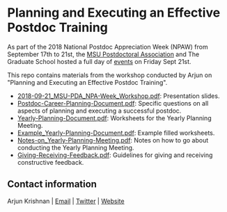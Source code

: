 # Planning and Executing an Effective Postdoc Training

As part of the 2018 National Postdoc Appreciation Week (NPAW) from September 17th to 21st, the [MSU Postdoctoral Association](https://grad.msu.edu/pda) and The Graduate School hosted a full day of [events](https://grad.msu.edu/sites/default/files/content/pda/NPAW2018schedule.jpg) on Friday Sept 21st.

This repo contains materials from the workshop conducted by Arjun on "Planning and Executing an Effective Postdoc Training".

* [2018-09-21_MSU-PDA_NPA-Week_Workshop.pdf](https://github.com/krishnanlab/talks/blob/master/2018-09-21_MSU-PDA/2018-09-21_MSU-PDA_NPA-Week_Workshop.pdf): Presentation slides.
* [Postdoc-Career-Planning-Document.pdf](https://github.com/krishnanlab/talks/blob/master/2018-09-21_MSU-PDA/Postdoc-Career-Planning-Document.pdf): Specific questions on all aspects of planning and executing a successful postdoc.
* [Yearly-Planning-Document.pdf](https://github.com/krishnanlab/talks/blob/master/2018-09-21_MSU-PDA/Yearly-Planning-Document.pdf): Worksheets for the Yearly Planning Meeting.
* [Example_Yearly-Planning-Document.pdf](https://github.com/krishnanlab/talks/blob/master/2018-09-21_MSU-PDA/Example_Yearly-Planning-Document.pdf): Example filled worksheets. 
* [Notes-on_Yearly-Planning-Meeting.pdf](https://github.com/krishnanlab/talks/blob/master/2018-09-21_MSU-PDA/Notes-on_Yearly-Planning-Meeting.pdf): Notes on how to go about conducting the Yearly Planning Meeting.
* [Giving-Receiving-Feedback.pdf](https://github.com/krishnanlab/talks/blob/master/2018-09-21_MSU-PDA/Giving-Receiving-Feedback.pdf): Guidelines for giving and receiving constructive feedback.

## Contact information
Arjun Krishnan | [Email](mailto:arjun@msu.edu) | [Twitter](https://twitter.com/compbiologist) | [Website](https://www.thekrishnanlab.org)
